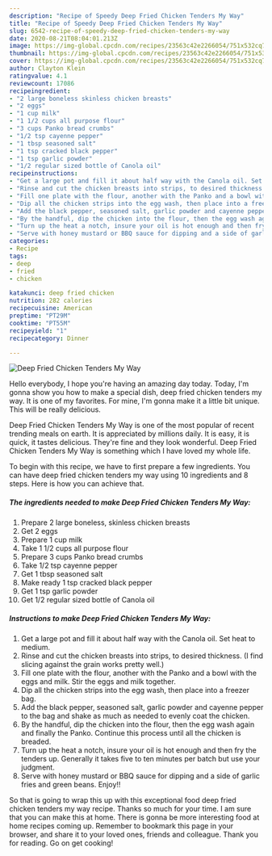 ```yaml
---
description: "Recipe of Speedy Deep Fried Chicken Tenders My Way"
title: "Recipe of Speedy Deep Fried Chicken Tenders My Way"
slug: 6542-recipe-of-speedy-deep-fried-chicken-tenders-my-way
date: 2020-08-21T08:04:01.213Z
image: https://img-global.cpcdn.com/recipes/23563c42e2266054/751x532cq70/deep-fried-chicken-tenders-my-way-recipe-main-photo.jpg
thumbnail: https://img-global.cpcdn.com/recipes/23563c42e2266054/751x532cq70/deep-fried-chicken-tenders-my-way-recipe-main-photo.jpg
cover: https://img-global.cpcdn.com/recipes/23563c42e2266054/751x532cq70/deep-fried-chicken-tenders-my-way-recipe-main-photo.jpg
author: Clayton Klein
ratingvalue: 4.1
reviewcount: 17086
recipeingredient:
- "2 large boneless skinless chicken breasts"
- "2 eggs"
- "1 cup milk"
- "1 1/2 cups all purpose flour"
- "3 cups Panko bread crumbs"
- "1/2 tsp cayenne pepper"
- "1 tbsp seasoned salt"
- "1 tsp cracked black pepper"
- "1 tsp garlic powder"
- "1/2 regular sized bottle of Canola oil"
recipeinstructions:
- "Get a large pot and fill it about half way with the Canola oil. Set heat to medium."
- "Rinse and cut the chicken breasts into strips, to desired thickness. (I find slicing against the grain works pretty well.)"
- "Fill one plate with the flour, another with the Panko and a bowl with the eggs and milk. Stir the eggs and milk together."
- "Dip all the chicken strips into the egg wash, then place into a freezer bag."
- "Add the black pepper, seasoned salt, garlic powder and cayenne pepper to the bag and shake as much as needed to evenly coat the chicken."
- "By the handful, dip the chicken into the flour, then the egg wash again and finally the Panko. Continue this process until all the chicken is breaded."
- "Turn up the heat a notch, insure your oil is hot enough and then fry the tenders up. Generally it takes five to ten minutes per batch but use your judgment."
- "Serve with honey mustard or BBQ sauce for dipping and a side of garlic fries and green beans. Enjoy!!"
categories:
- Recipe
tags:
- deep
- fried
- chicken

katakunci: deep fried chicken 
nutrition: 282 calories
recipecuisine: American
preptime: "PT29M"
cooktime: "PT55M"
recipeyield: "1"
recipecategory: Dinner

---
```



![Deep Fried Chicken Tenders My Way](https://img-global.cpcdn.com/recipes/23563c42e2266054/751x532cq70/deep-fried-chicken-tenders-my-way-recipe-main-photo.jpg)

Hello everybody, I hope you're having an amazing day today. Today, I'm gonna show you how to make a special dish, deep fried chicken tenders my way. It is one of my favorites. For mine, I'm gonna make it a little bit unique. This will be really delicious.



Deep Fried Chicken Tenders My Way is one of the most popular of recent trending meals on earth. It is appreciated by millions daily. It is easy, it is quick, it tastes delicious. They're fine and they look wonderful. Deep Fried Chicken Tenders My Way is something which I have loved my whole life.


To begin with this recipe, we have to first prepare a few ingredients. You can have deep fried chicken tenders my way using 10 ingredients and 8 steps. Here is how you can achieve that.

<!--inarticleads1-->

##### The ingredients needed to make Deep Fried Chicken Tenders My Way:

1. Prepare 2 large boneless, skinless chicken breasts
1. Get 2 eggs
1. Prepare 1 cup milk
1. Take 1 1/2 cups all purpose flour
1. Prepare 3 cups Panko bread crumbs
1. Take 1/2 tsp cayenne pepper
1. Get 1 tbsp seasoned salt
1. Make ready 1 tsp cracked black pepper
1. Get 1 tsp garlic powder
1. Get 1/2 regular sized bottle of Canola oil




<!--inarticleads2-->

##### Instructions to make Deep Fried Chicken Tenders My Way:

1. Get a large pot and fill it about half way with the Canola oil. Set heat to medium.
1. Rinse and cut the chicken breasts into strips, to desired thickness. (I find slicing against the grain works pretty well.)
1. Fill one plate with the flour, another with the Panko and a bowl with the eggs and milk. Stir the eggs and milk together.
1. Dip all the chicken strips into the egg wash, then place into a freezer bag.
1. Add the black pepper, seasoned salt, garlic powder and cayenne pepper to the bag and shake as much as needed to evenly coat the chicken.
1. By the handful, dip the chicken into the flour, then the egg wash again and finally the Panko. Continue this process until all the chicken is breaded.
1. Turn up the heat a notch, insure your oil is hot enough and then fry the tenders up. Generally it takes five to ten minutes per batch but use your judgment.
1. Serve with honey mustard or BBQ sauce for dipping and a side of garlic fries and green beans. Enjoy!!




So that is going to wrap this up with this exceptional food deep fried chicken tenders my way recipe. Thanks so much for your time. I am sure that you can make this at home. There is gonna be more interesting food at home recipes coming up. Remember to bookmark this page in your browser, and share it to your loved ones, friends and colleague. Thank you for reading. Go on get cooking!
